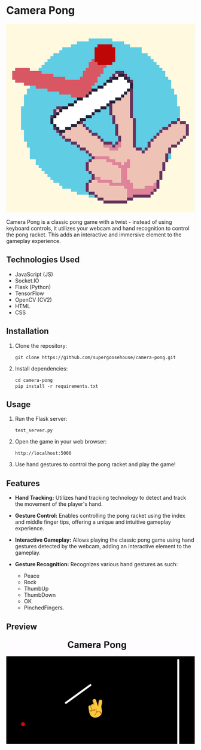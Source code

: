 # Camera Pong

![logo](templates/camera%20pong.png)

Camera Pong is a classic pong game with a twist - instead of using keyboard controls, it utilizes your webcam and hand recognition to control the pong racket. This adds an interactive and immersive element to the gameplay experience.

## Technologies Used

- JavaScript (JS)
- Socket.IO
- Flask (Python)
- TensorFlow
- OpenCV (CV2)
- HTML
- CSS

## Installation

1. Clone the repository:

   ```shell
   git clone https://github.com/supergoosehouse/camera-pong.git
   ```

2. Install dependencies:
   ```shell
   cd camera-pong
   pip install -r requirements.txt
   ```

## Usage

1. Run the Flask server:

   ```shell
   test_server.py
   ```

2. Open the game in your web browser:

   ```
   http://localhost:5000
   ```

3. Use hand gestures to control the pong racket and play the game!

## Features

- **Hand Tracking:** Utilizes hand tracking technology to detect and track the movement of the player's hand.
- **Gesture Control:** Enables controlling the pong racket using the index and middle finger tips, offering a unique and intuitive gameplay experience.

- **Interactive Gameplay:** Allows playing the classic pong game using hand gestures detected by the webcam, adding an interactive element to the gameplay.

- **Gesture Recognition:** Recognizes various hand gestures as such:
  - Peace
  - Rock
  - ThumbUp
  - ThumbDown
  - OK
  - PinchedFingers.

## Preview

![preview1](/preview/CPpreview1.gif)

